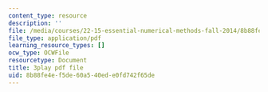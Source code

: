```yaml
---
content_type: resource
description: ''
file: /media/courses/22-15-essential-numerical-methods-fall-2014/8b88fe4ef5de60a540ede0fd742f65de_LhPZwdhutgU.pdf
file_type: application/pdf
learning_resource_types: []
ocw_type: OCWFile
resourcetype: Document
title: 3play pdf file
uid: 8b88fe4e-f5de-60a5-40ed-e0fd742f65de
---
```


